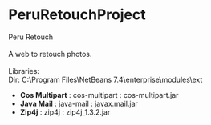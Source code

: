 PeruRetouchProject
==================
Peru Retouch<br>
<br>
A web to retouch photos.<br>
<br>
Libraries:<br>
Dir: C:\Program Files\NetBeans 7.4\enterprise\modules\ext <br>
<ul>
<li><b>Cos Multipart</b> : cos-multipart : cos-multipart.jar</li>
<li><b>Java Mail</b> : java-mail : javax.mail.jar</li>
<li><b>Zip4j</b> : zip4j : zip4j_1.3.2.jar</li>
</ul>
